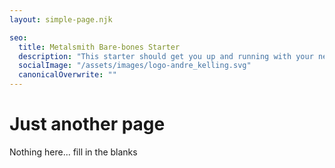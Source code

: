 ```yaml
---
layout: simple-page.njk

seo:
  title: Metalsmith Bare-bones Starter
  description: "This starter should get you up and running with your new favorite static site genrator Metalsmith"
  socialImage: "/assets/images/logo-andre_kelling.svg"
  canonicalOverwrite: ""
---
```

# Just another page

Nothing here... fill in the blanks
